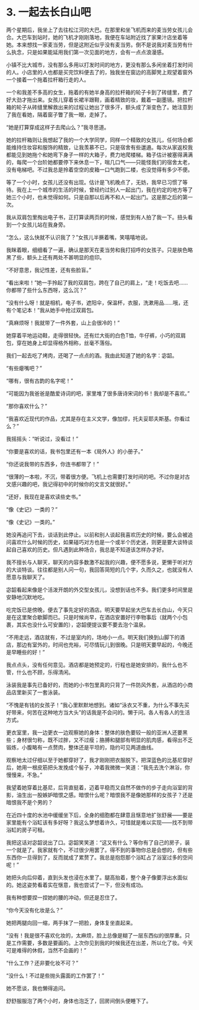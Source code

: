 # 3. 一起去长白山吧

两个星期后，我坐上了去往松江河的大巴。在那里和坐飞机而来的麦当劳女孩儿会合。大巴车到站时，她的飞机才刚刚落地，我便在车站附近找了家果汁店坐着等她。本来想找一家麦当劳，但是这附近似乎没有麦当劳。倒不是说我对麦当劳有什么执念，只是如果能延用我们第一次见面的地方，会有一点点浪漫感。

小镇不比大城市，没有那么多用以打发时间的地方，更没有那么多闲坐着打发时间的人。小店里的人也都是买完饮料便去了的，独我坐在窗边的高脚凳上观望着窗外一个接着一个拖着拉杆箱行走的人。

一个和我差不多高的女生，拖着的有她半身高的拉杆箱的轮子卡到了砖缝里，费了好大劲才拖出来。女孩儿穿着长裙半跟鞋，画着精致的妆，戴着一副墨镜。把拉杆箱的轮子从砖缝里解救出来的过程让她出了很多汗，额头成了渐变色了。她注意到了我在看她，隔着窗子瞥了我一眼，走掉了。

“她是打算穿成这样子去爬山么？”我寻思道。

她的拉杆箱则让我想起了我的一个大学同学，同样一个精致的女孩儿，任何场合都能维持住妆容和服饰的精致，让我羡慕不已，只是宿舍有些邋遢。每次从家返校我都能见到她拖个和她弯下身子一样的大箱子，费力地爬楼梯。箱子估计被塞得满满的，每爬一个台阶她都要停下来休息一下，喘几口气——只能怪我们的宿舍太老，没有电梯吧。不过我总是拎着空空的皮箱一口气跑到二楼，也没觉得有多少不便。

等了一个小时，女孩儿还没有出现。估计是飞机晚点了，无妨，我早已习惯了等待。我在上一个城市的生活的时候，曾经约过别人一起出门，我在约定的地方等了她三个小时，也未觉得如何。只是自那以后再不和人一起出门。这是那之后的第一次。

我从双肩包里掏出电子书，正打算读两页的时候，感觉到有人拍了我一下。扭头看到一个女孩儿站在我身旁。

“怎么，这么快就不认识我了？”女孩儿半撅着嘴，笑嘻嘻地说。

我眯着眼，细细看了一遍，确认是那天在麦当劳和我打招呼的女孩子。只是肤色略黑了些，额头上还有两处不甚明显的痘印。

“不好意思，我记性差，还有些脸盲。”

“看出来啦！”她一手拎起了我的双肩包，跨在了自己的肩上，“走！吃饭去吧……你都带了些什么东西呀，这么沉？”

“没有什么呀！就是相机，电子书，遮阳伞，保温杯，衣服，洗漱用品……哦，还有个笔记本！”我从她手中抢过双肩包。

“真麻烦呀！我就带了一件外套，山上会很冷的！”

她穿着平地运动鞋，走得很轻快。还有烂大街的白色T恤，牛仔裤，小巧的双肩包，穿在她身上却显得格外相称，丝毫不落俗。

我们一起去吃了烤肉，还喝了一点点的酒。我由此知道了她的名字：宓韶。

“有些瘪嘴吧？”

“哪有，很有古韵的名字呢！”

“可能因为我爸爸是酷爱诗词的吧，家里堆了很多唐诗宋词的书！我却是不喜欢。”

“那你喜欢什么？”

“我喜欢近现代的作品，尤其是存在主义文学，像加缪，托夫妥耶夫斯基。你看过么？”

我摇摇头：“听说过，没看过！”

“你要是喜欢的话，我书包里还有一本《局外人》的小册子。”

“你还说我带的东西多，你连书都带了！”

“很薄的一本啦，不沉，带着很方便。飞机上也需要打发时间的吧。不过你是对古文感兴趣的吧，我记得初中的时候你的文言文就很好。”

“还好，我现在是喜欢读些史书。”

“像《史记》一类的？”

“像《史记》一类的。”

她没再追问下去，谈话到此停止。以前和别人谈起我喜欢历史的时候，要么会被追问喜欢什么时候的历史，如果碰巧对方也是一个或半个历史迷，则更是要大谈特谈起自己喜欢的历史。但凡遇到此种场合，我总是不知道该怎样办才好。

我不擅长与人聊天，聊天的内容多数激不起我的兴趣，便不愿多说，更懒于听对方的大谈特谈。往往都是别人问一句，我回答简短的几个字，久而久之，也就没有人愿意与我聊天了。

宓韶看起来像是个活泼开朗的外交型女孩儿，没想到话也不多。我们更多时间里是安静地沉默地吃。

吃完饭已是傍晚，便去了事先定好的酒店。明天要早起坐大巴车去长白山，今天只是在这里聚合歇脚而已。只是时候尚早，在酒店安置好行李物事后（就两个小包裹，其实也没什么可安置的），宓韶便提议要不要去泡个温泉。

“不用走远，酒店就有，不过是室内的，场地小一点。明天我们换到山脚下的酒店，那边有室外的，时间也充裕，可尽情玩儿到很晚。只是明天要早起的，今晚还是早睡些的好！”

我点点头，没有任何意见。酒店都是她预定的，行程也是她安排的，我什么也不管，什么也不顾，乐得清闲。

泳装我是事先已备好的，而她的小书包里真的只背了一件防风外套，从酒店的小商品店里新买了一套泳装。

“不愧是有钱的女孩子！”我心里默默地想到。诸如“泳衣又不重，为什么不事先买好带来，何苦在这种地方当大头”的话我是不会问的。懒于问。各人有各人的生活方式。

更衣室里，我一边更衣一边观察她的身体：整体的肤色要较一般的亚洲人还要黑些；身材很匀称，既不过胖，又不过瘦；胳膊和腿部有明显的肌肉感，看得出不乏锻炼，小腹略有一点赘肉，整体还是平坦的，隐约可见两道曲线。

观察地太过仔细以至于她都穿好了，我才刚刚把衣服脱下。把深蓝色的比基尼穿好后，她用一根皮筋把头发挽成个髻子，冲着我微微一笑道：“我先去洗个淋浴，你慢慢来，不急。”

我望着她穿着比基尼，后背直挺着，迈着平稳而又自然不做作的步子走向浴室的背影，油生出一股嫉妒暗恨之感。暗恨什么呢？暗恨我不是像她那样的女孩子？还是暗恨我不是个男的？

在近四十度的水池中缓缓坐下后，全身的细胞都在肆意且惬意地扩张舒展——要是家里能有个浴缸该有多好呀？我这么梦想着许久，可惜就是难以实现——找不到带浴缸的房子可租。

我把这话对宓韶说出了口。宓韶笑笑道：“这又有什么？等你有了自己的房子，装一个就是了。我家就有个，不过很少用罢了。得不到的事物你总是会想的，但有些东西你一旦得到了，反而就成了累赘了。我总是抱怨那个浴缸占了浴室过多的空间呢！”

她把头向后仰着，直到头发也浸在水里了。腿高抬着，整个身子像要浮出水面似的。她这姿势看着实在惬意，我也尝试了一下，但没有成功。

我有种想要捏一捏她的腰的冲动，但还是忍住了。

“你今天没有化妆是么？”

她把两腿向回一缩，两手抹了一把脸，身体复坐直起来。

“没有！我是很不喜欢化妆的，太麻烦，脸上总像是糊了一层东西似的很厚重。只是工作需要，多数是要画的。上次你见到我的时候我还在出差，所以化了妆。今天可是难得的休假，当然不会画的！”

“什么工作？还非要化妆不可？”

“没什么！不过是些抛头露面的工作罢了！”

她不愿谈，我也懒得追问。

舒舒服服泡了两个小时，身体也泡乏了，回房间倒头便睡下了。

